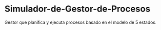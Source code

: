 # Simulador-de-Gestor-de-Procesos
Gestor que planifica y ejecuta procesos basado en el modelo de 5 estados.
